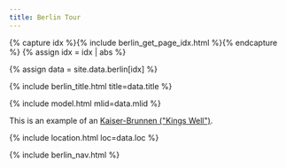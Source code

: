 ```yaml
---
title: Berlin Tour
---
```


{% capture idx %}{% include berlin_get_page_idx.html %}{% endcapture %}
{% assign idx = idx | abs %}

{% assign data = site.data.berlin[idx] %}

{% include berlin_title.html title=data.title %}

{% include model.html mlid=data.mlid %}

This is an example of an [Kaiser-Brunnen ("Kings Well")](https://de.zxc.wiki/wiki/Berliner_Trinkbrunnen#Typ_1,_auch_Kaiser-Brunnen).

{% include location.html loc=data.loc %}

{% include berlin_nav.html %}
